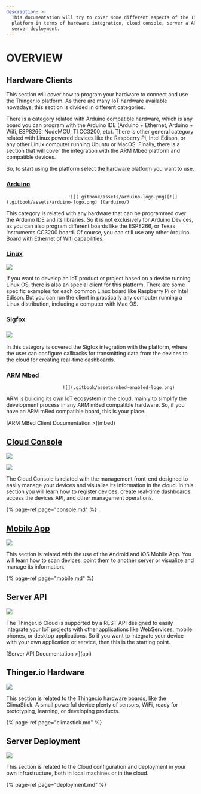 ```yaml
---
description: >-
  This documentation will try to cover some different aspects of the Thinger.io
  platform in terms of hardware integration, cloud console, server a API, and
  server deployment.
---
```


# OVERVIEW

## Hardware Clients

This section will cover how to program your hardware to connect and use the Thinger.io platform. As there are many IoT hardware available nowadays, this section is divided in different categories.

There is a category related with Arduino compatible hardware, which is any board you can program with the Arduino IDE \(Arduino + Ethernet, Arduino + Wifi, ESP8266, NodeMCU, TI CC3200, etc\). There is other general category related with Linux powered devices like the Raspberry Pi, Intel Edison, or any other Linux computer running Ubuntu or MacOS. Finally, there is a section that will cover the integration with the ARM Mbed platform and compatible devices.

So, to start using the platform select the hardware platform you want to use.

### [Arduino](arduino/)

                           ![](.gitbook/assets/arduino-logo.png)[![](.gitbook/assets/arduino-logo.png) ](arduino/)

This category is related with any hardware that can be programmed over the Arduino IDE and its libraries. So it is not exclusively for Arduino Devices, as you can also program different boards like the ESP8266, or Texas Instruments CC3200 board. Of course, you can still use any other Arduino Board with Ethernet of Wifi capabilities.

### [Linux](linux.md)

![](.gitbook/assets/linux-versions.png)

If you want to develop an IoT product or project based on a device running Linux OS, there is also an special client for this platform. There are some specific examples for each common Linux board like Raspberry Pi or Intel Edison. But you can run the client in practically any computer running a Linux distribution, including a computer with Mac OS.

### [Sigfo](arduino/sigfox.md)x

### ![](.gitbook/assets/sigfox-logo.jpg) 

In this category is covered the Sigfox integration with the platform, where the user can configure callbacks for transmitting data from the devices to the cloud for creating real-time dashboards.

### ARM Mbed

                         ![](.gitbook/assets/mbed-enabled-logo.png) 

ARM is building its own IoT ecosystem in the cloud, mainly to simplify the development process in any ARM mBed compatible hardware. So, if you have an ARM mBed compatible board, this is your place.

 \[ARM MBed Client Documentation &gt;\]\(mbed\)

## [Cloud Console](console.md)

 [                     ![](.gitbook/assets/console.png)](console.md) 

![](.gitbook/assets/console.png)

The Cloud Console is related with the management front-end designed to easily manage your devices and visualize its information in the cloud. In this section you will learn how to register devices, create real-time dashboards, access the devices API, and other management operations.

{% page-ref page="console.md" %}

## [Mobile App](mobile.md)

 [![](.gitbook/assets/mobile-app.png)](mobile.md)

This section is related with the use of the Android and iOS Mobile App. You will learn how to scan devices, point them to another server or visualize and manage its information.

{% page-ref page="mobile.md" %}

## Server API

![](.gitbook/assets/api.png)

The Thinger.io Cloud is supported by a REST API designed to easily integrate your IoT projects with other applications like WebServices, mobile phones, or desktop applications. So if you want to integrate your device with your own application or service, then this is the starting point.

 \[Server API Documentation &gt;\]\(api\)

## Thinger.io Hardware

![](.gitbook/assets/climastick.jpg)

This section is related to the Thinger.io hardware boards, like the ClimaStick. A small powerful device plenty of sensors, WiFi, ready for prototyping, learning, or developing products.

{% page-ref page="climastick.md" %}

## Server Deployment

![](.gitbook/assets/docker-logo.png)

This section is related to the Cloud configuration and deployment in your own infrastructure, both in local machines or in the cloud.

{% page-ref page="deployment.md" %}

